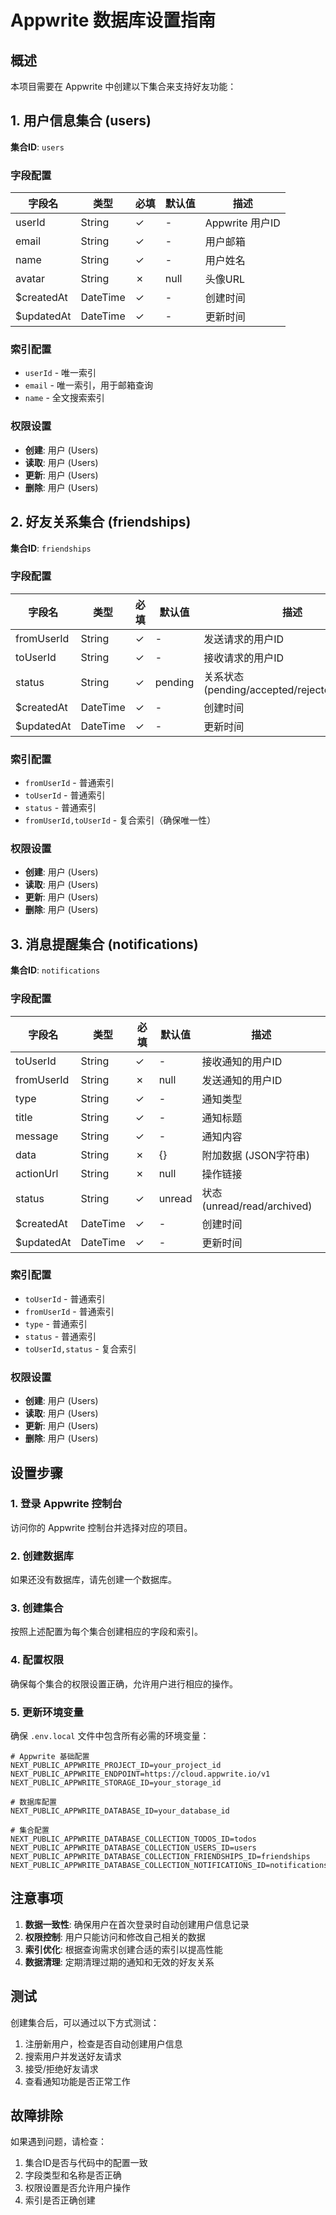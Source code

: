 # Appwrite 数据库设置指南

## 概述

本项目需要在 Appwrite 中创建以下集合来支持好友功能：

## 1. 用户信息集合 (users)

**集合ID**: `users`

### 字段配置

| 字段名 | 类型 | 必填 | 默认值 | 描述 |
|--------|------|------|--------|------|
| userId | String | ✓ | - | Appwrite 用户ID |
| email | String | ✓ | - | 用户邮箱 |
| name | String | ✓ | - | 用户姓名 |
| avatar | String | ✗ | null | 头像URL |
| $createdAt | DateTime | ✓ | - | 创建时间 |
| $updatedAt | DateTime | ✓ | - | 更新时间 |

### 索引配置

- `userId` - 唯一索引
- `email` - 唯一索引，用于邮箱查询
- `name` - 全文搜索索引

### 权限设置

- **创建**: 用户 (Users)
- **读取**: 用户 (Users) 
- **更新**: 用户 (Users)
- **删除**: 用户 (Users)

## 2. 好友关系集合 (friendships)

**集合ID**: `friendships`

### 字段配置

| 字段名 | 类型 | 必填 | 默认值 | 描述 |
|--------|------|------|--------|------|
| fromUserId | String | ✓ | - | 发送请求的用户ID |
| toUserId | String | ✓ | - | 接收请求的用户ID |
| status | String | ✓ | pending | 关系状态 (pending/accepted/rejected/blocked) |
| $createdAt | DateTime | ✓ | - | 创建时间 |
| $updatedAt | DateTime | ✓ | - | 更新时间 |

### 索引配置

- `fromUserId` - 普通索引
- `toUserId` - 普通索引
- `status` - 普通索引
- `fromUserId,toUserId` - 复合索引（确保唯一性）

### 权限设置

- **创建**: 用户 (Users)
- **读取**: 用户 (Users)
- **更新**: 用户 (Users)
- **删除**: 用户 (Users)

## 3. 消息提醒集合 (notifications)

**集合ID**: `notifications`

### 字段配置

| 字段名 | 类型 | 必填 | 默认值 | 描述 |
|--------|------|------|--------|------|
| toUserId | String | ✓ | - | 接收通知的用户ID |
| fromUserId | String | ✗ | null | 发送通知的用户ID |
| type | String | ✓ | - | 通知类型 |
| title | String | ✓ | - | 通知标题 |
| message | String | ✓ | - | 通知内容 |
| data | String | ✗ | {} | 附加数据 (JSON字符串) |
| actionUrl | String | ✗ | null | 操作链接 |
| status | String | ✓ | unread | 状态 (unread/read/archived) |
| $createdAt | DateTime | ✓ | - | 创建时间 |
| $updatedAt | DateTime | ✓ | - | 更新时间 |

### 索引配置

- `toUserId` - 普通索引
- `fromUserId` - 普通索引
- `type` - 普通索引
- `status` - 普通索引
- `toUserId,status` - 复合索引

### 权限设置

- **创建**: 用户 (Users)
- **读取**: 用户 (Users)
- **更新**: 用户 (Users)
- **删除**: 用户 (Users)

## 设置步骤

### 1. 登录 Appwrite 控制台

访问你的 Appwrite 控制台并选择对应的项目。

### 2. 创建数据库

如果还没有数据库，请先创建一个数据库。

### 3. 创建集合

按照上述配置为每个集合创建相应的字段和索引。

### 4. 配置权限

确保每个集合的权限设置正确，允许用户进行相应的操作。

### 5. 更新环境变量

确保 `.env.local` 文件中包含所有必需的环境变量：

```env
# Appwrite 基础配置
NEXT_PUBLIC_APPWRITE_PROJECT_ID=your_project_id
NEXT_PUBLIC_APPWRITE_ENDPOINT=https://cloud.appwrite.io/v1
NEXT_PUBLIC_APPWRITE_STORAGE_ID=your_storage_id

# 数据库配置
NEXT_PUBLIC_APPWRITE_DATABASE_ID=your_database_id

# 集合配置
NEXT_PUBLIC_APPWRITE_DATABASE_COLLECTION_TODOS_ID=todos
NEXT_PUBLIC_APPWRITE_DATABASE_COLLECTION_USERS_ID=users
NEXT_PUBLIC_APPWRITE_DATABASE_COLLECTION_FRIENDSHIPS_ID=friendships
NEXT_PUBLIC_APPWRITE_DATABASE_COLLECTION_NOTIFICATIONS_ID=notifications
```

## 注意事项

1. **数据一致性**: 确保用户在首次登录时自动创建用户信息记录
2. **权限控制**: 用户只能访问和修改自己相关的数据
3. **索引优化**: 根据查询需求创建合适的索引以提高性能
4. **数据清理**: 定期清理过期的通知和无效的好友关系

## 测试

创建集合后，可以通过以下方式测试：

1. 注册新用户，检查是否自动创建用户信息
2. 搜索用户并发送好友请求
3. 接受/拒绝好友请求
4. 查看通知功能是否正常工作

## 故障排除

如果遇到问题，请检查：

1. 集合ID是否与代码中的配置一致
2. 字段类型和名称是否正确
3. 权限设置是否允许用户操作
4. 索引是否正确创建 